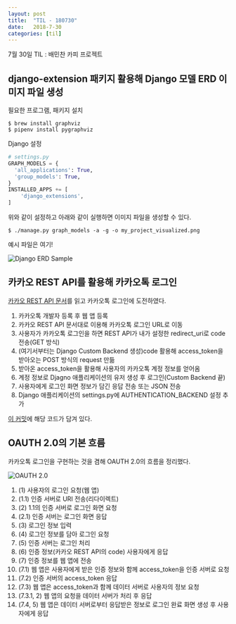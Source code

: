 ```yaml
---
layout: post
title:  "TIL - 180730"
date:   2018-7-30
categories: [til]
---
```


7월 30일 TIL : 배민찬 카피 프로젝트

## django-extension 패키지 활용해 Django 모델 ERD 이미지 파일 생성

필요한 프로그램, 패키지 설치

```shell
$ brew install graphviz
$ pipenv install pygraphviz
```

Django 설정

```python
# settings.py
GRAPH_MODELS = {
  'all_applications': True,
  'group_models': True,
}
INSTALLED_APPS += [
    'django_extensions',
]
```

위와 같이 설정하고 아래와 같이 실행하면 이미지 파일을 생성할 수 있다.

```shell
$ ./manage.py graph_models -a -g -o my_project_visualized.png
```

예시 파일은 여기!

![Django ERD Sample](https://code.djangoproject.com/raw-attachment/wiki/DjangoGraphviz/mincer-modelviz-0.6.png)

## 카카오 REST API를 활용해 카카오톡 로그인

[카카오 REST API 문서]를 읽고 카카오톡 로그인에 도전하였다.

1. 카카오톡 개발자 등록 후 웹 앱 등록
2. 카카오 REST API 문서대로 이용해 카카오톡 로그인 URL로 이동
3. 사용자가 카카오톡 로그인을 하면 REST API가 내가 설정한 redirect_uri로 code 전송(GET 방식)
4. (여기서부터는 Django Custom Backend 생성)code 활용해 access_token을 받아오는 POST 방식의 request 만듦
5. 받아온 access_token을 활용해 사용자의 카카오톡 계정 정보를 얻어옴
6. 계정 정보로 Djagno 애플리케이션의 유저 생성 후 로그인(Custom Backend 끝)
7. 사용자에게 로그인 화면 정보가 담긴 응답 전송 또는 JSON 전송
8. Django 애플리케이션의 settings.py에 AUTHENTICATION_BACKEND 설정 추가

[이 커밋]에 해당 코드가 담겨 있다.

## OAUTH 2.0의 기본 흐름

카카오톡 로그인을 구현하는 것을 겸해 OAUTH 2.0의 흐름을 정리했다.

![OAUTH 2.0](https://i.ytimg.com/vi/L1PDqJkedZ0/maxresdefault.jpg)

1. (1) 사용자의 로그인 요청(웹 앱)
2. (1.1) 인증 서버로 URI 전송(리다이렉트)
3. (2) 1.1의 인증 서버로 로그인 화면 요청
4. (2.1) 인증 서버는 로그인 화면 응답
5. (3) 로그인 정보 입력
6. (4) 로그인 정보를 담아 로그인 요청
7. (5) 인증 서버는 로그인 처리
8. (6) 인증 정보(카카오 REST API의 code) 사용자에게 응답
9. (7) 인증 정보를 웹 앱에 전송
10. (7.1) 웹 앱은 사용자에게 받은 인증 정보와 함께 access_token을 인증 서버로 요청
11. (7.2) 인증 서버의 access_token 응답
12. (7.3) 웹 앱은 access_token과 함께 데이터 서버로 사용자의 정보 요청
13. (7.3.1, 2) 웹 앱의 요청을 데이터 서버가 처리 후 응답
14. (7.4, 5) 웹 앱은 데이터 서버로부터 응답받은 정보로 로그인 완료 화면 생성 후 사용자에게 응답

[카카오 REST API 문서]: https://developers.kakao.com/docs/restapi/user-management#%EB%A1%9C%EA%B7%B8%EC%9D%B8
[이 커밋]: https://github.com/FC-Oasis/baeminchan-django/commit/6208a2f969fe77199d7f3cd8321a110b149f6613
